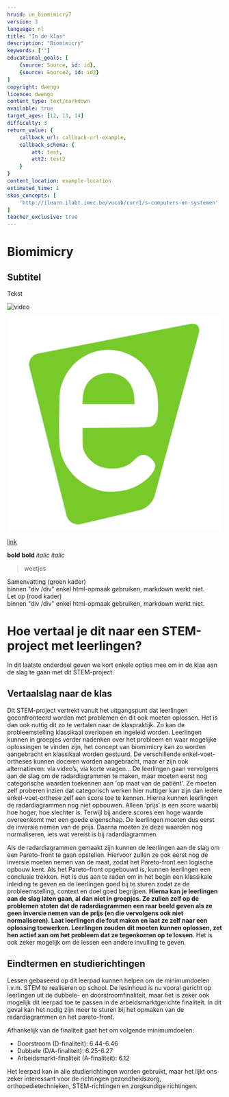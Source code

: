 ```yaml
---
hruid: un_biomimicry7
version: 3
language: nl
title: "In de klas"
description: "Biomimicry"
keywords: [""]
educational_goals: [
    {source: Source, id: id}, 
    {source: Source2, id: id2}
]
copyright: dwengo
licence: dwengo
content_type: text/markdown
available: true
target_ages: [12, 13, 14]
difficulty: 3
return_value: {
    callback_url: callback-url-example,
    callback_schema: {
        att: test,
        att2: test2
    }
}
content_location: example-location
estimated_time: 1
skos_concepts: [
    'http://ilearn.ilabt.imec.be/vocab/curr1/s-computers-en-systemen'
]
teacher_exclusive: true
---
```


# Biomimicry

## Subtitel

Tekst

![](@youtube/https://www.youtube.com/embed/EsYs4k41U6w "video")

![](embed/dwengo.png "afbeelding")

[link](embed/dwenguino_elektrischschema.pdf "pdf")

**bold** __bold__
*italic* _italic_

> weetjes

<div class="alert alert-box alert-success">
Samenvatting (groen kader)<br>
binnen "div /div" enkel html-opmaak gebruiken, markdown werkt niet. 
</div>

<div class="alert alert-box alert-danger">
Let op (rood kader)<br>
binnen "div /div" enkel html-opmaak gebruiken, markdown werkt niet. 
</div>

# Hoe vertaal je dit naar een STEM-project met leerlingen?

In dit laatste onderdeel geven we kort enkele opties mee om in de klas aan de slag te gaan met dit STEM-project.

## Vertaalslag naar de klas
Dit STEM-project vertrekt vanuit het uitgangspunt dat leerlingen geconfronteerd worden met problemen én dit ook moeten oplossen. Het is dan ook nuttig dit zo te vertalen naar de klaspraktijk. Zo kan de probleemstelling klassikaal overlopen en ingeleid worden. Leerlingen kunnen in groepjes verder nadenken over het probleem en waar mogelijke oplossingen te vinden zijn, het concept van biomimicry kan zo worden aangebracht en klassikaal worden gestuurd. De verschillende enkel-voet-ortheses kunnen doceren worden aangebracht, maar er zijn ook alternatieven: via video’s, via korte vragen… De leerlingen gaan vervolgens aan de slag om de radardiagrammen te maken, maar moeten eerst nog categorische waarden toekennen aan 'op maat van de patiënt'. Ze moeten zelf proberen inzien dat categorisch werken hier nuttiger kan zijn dan iedere enkel-voet-orthese zelf een score toe te kennen. Hierna kunnen leerlingen de radardiagrammen nog niet opbouwen. Alleen ‘prijs’ is een score waarbij hoe hoger, hoe slechter is. Terwijl bij andere scores een hoge waarde overeenkomt met een goede eigenschap. De leerlingen moeten dus eerst de inversie nemen van de prijs. Daarna moeten ze deze waarden nog normaliseren, iets wat vereist is bij radardiagrammen. 

Als de radardiagrammen gemaakt zijn kunnen de leerlingen aan de slag om een Pareto-front te gaan opstellen. Hiervoor zullen ze ook eerst nog de inversie moeten nemen van de maat, zodat het Pareto-front een logische opbouw kent. Als het Pareto-front opgebouwd is, kunnen leerlingen een conclusie trekken. 
Het is dus aan te raden om in het begin een klassikale inleiding te geven en de leerlingen goed bij te sturen zodat ze de probleemstelling, context en doel goed begrijpen. **Hierna kan je leerlingen aan de slag laten gaan, al dan niet in groepjes. Ze zullen zelf op de problemen stoten dat de radardiagrammen een raar beeld geven als ze geen inversie nemen van de prijs (en die vervolgens ook niet normaliseren). Laat leerlingen die fout maken en laat ze zelf naar een oplossing toewerken. Leerlingen zouden dit moeten kunnen oplossen, zet hen actief aan om het probleem dat ze tegenkomen op te lossen**. Het is ook zeker mogelijk om de lessen een andere invulling te geven. 

## Eindtermen en studierichtingen

Lessen gebaseerd op dit leerpad kunnen helpen om de minimumdoelen i.v.m. STEM te realiseren op school. De lesinhoud is nu vooral gericht op leerlingen uit de dubbele- en doorstroomfinaliteit, maar het is zeker ook mogelijk dit leerpad toe te passen in de arbeidsmarktgerichte finaliteit. In dit geval kan het nodig zijn meer te sturen bij het opmaken van de radardiagrammen en het pareto-front.

Afhankelijk van de finaliteit gaat het om volgende minimumdoelen:
* Doorstroom (D-finaliteit): 6.44-6.46
* Dubbele (D/A-finaliteit): 6.25-6.27
* Arbeidsmarkt-finaliteit (A-finaliteit): 6.12 

Het leerpad kan in alle studierichtingen worden gebruikt, maar het lijkt ons zeker interessant voor de richtingen gezondheidszorg, orthopedietechnieken, STEM-richtingen en zorgkundige richtingen.


